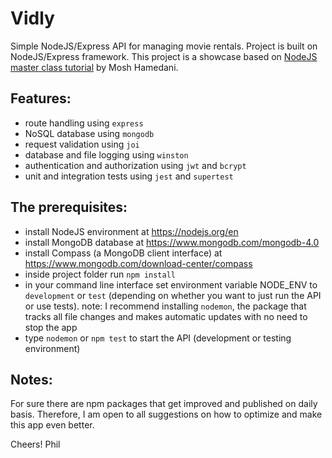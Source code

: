 # Vidly
Simple NodeJS/Express API for managing movie rentals. Project is built on NodeJS/Express framework.
This project is a showcase based on [NodeJS master class tutorial](https://www.udemy.com/nodejs-master-class) by Mosh Hamedani. 

## Features:
* route handling using `express`
* NoSQL database using `mongodb`
* request validation using `joi`
* database and file logging using `winston`
* authentication and authorization using `jwt` and `bcrypt`
* unit and integration tests using `jest` and `supertest`

## The prerequisites:
* install NodeJS environment at https://nodejs.org/en
* install MongoDB database at https://www.mongodb.com/mongodb-4.0
* install Compass (a MongoDB client interface) at https://www.mongodb.com/download-center/compass
* inside project folder run `npm install`
* in your command line interface set environment variable NODE_ENV to `development` or `test` (depending on whether you want to just run the API or use tests). note: I recommend installing `nodemon`, the package that tracks all file changes and makes automatic updates with no need to stop the app
* type `nodemon` or `npm test` to start the API (development or testing environment)

## Notes:
For sure there are npm packages that get improved and published on daily basis. 
Therefore, I am open to all suggestions on how to optimize and make this app even better.  

Cheers!
Phil
